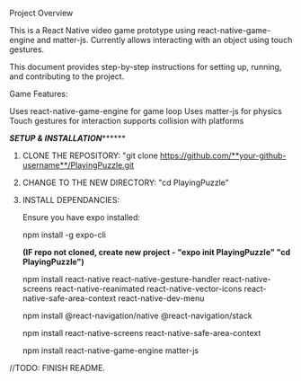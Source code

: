 Project Overview

This is a React Native video game prototype using react-native-game-engine and matter-js. Currently allows interacting with an object using touch gestures.

This document provides step-by-step instructions for setting up, running, and contributing to the project.


Game Features:

Uses react-native-game-engine for game loop
Uses matter-js for physics
Touch gestures for interaction
supports collision with platforms


*****************SETUP & INSTALLATION***********************

1. CLONE THE REPOSITORY: "git clone https://github.com/**your-github-username**/PlayingPuzzle.git
2. CHANGE TO THE NEW DIRECTORY: "cd PlayingPuzzle"
3. INSTALL DEPENDANCIES:

   Ensure you have expo installed:
   
   npm install -g expo-cli
   
   **(IF repo not cloned, create new project - "expo init PlayingPuzzle" "cd PlayingPuzzle")**
   
   npm install react-native react-native-gesture-handler react-native-screens react-native-reanimated react-native-vector-icons react-native-safe-area-context react-native-dev-menu
   
   npm install @react-navigation/native @react-navigation/stack
   
   npm install react-native-screens react-native-safe-area-context
   
   npm install react-native-game-engine matter-js


//TODO: FINISH README.


  
